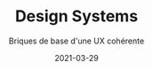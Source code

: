 ---
name: S01E02
title: Design Systems
subtitle: Briques de base d'une UX cohérente
date: 2021-03-29
time: 12h15
permalink: /S01E02/
tags: [ 'episodes']
locale: 'fr'
layout: 'layouts/episodes'
templateEngineOverride: '11ty.js,md'
chronicles:
  - meteo_du_web:
      presenters: 
        - emmanuel_demey
  - entretien:
      presenters:
        - julien_lengrand-Lambert
        - horacio_gonzalez
      guests:
        - Greg Quinio
  - weekly_project:
      title: AbortSignal
      presenters: 
        - hubert_sablonniere
  - annecdote_historique:
      title: As we may think
      presenters:
        - noel_mace
      links:
        - https://twitter.com/noel_mace/status/1376947085531025415?s=20
references: # specific links to the episode
  youtube: https://www.youtube.com/watch?v=rI6xUkOnyB0&t=5s
  spotify: https://open.spotify.com/episode/33chsM12HNxPiS7YZcTqZ3?si=0634fe3e435d4185
  sketchnote: https://twitter.com/ptibulle/status/1373698556721254400?s=20
---